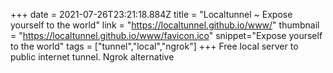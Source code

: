 +++
date = 2021-07-26T23:21:18.884Z
title = "Localtunnel ~ Expose yourself to the world"
link = "https://localtunnel.github.io/www/"
thumbnail = "https://localtunnel.github.io/www/favicon.ico"
snippet="Expose yourself to the world"
tags = ["tunnel","local","ngrok"]
+++
Free local server to public internet tunnel. Ngrok alternative

